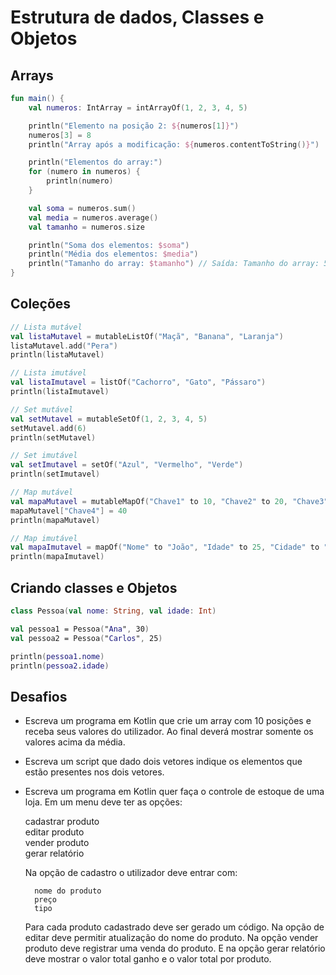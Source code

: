 # Estrutura de dados, Classes e Objetos

## Arrays

``` Kotlin
fun main() {
    val numeros: IntArray = intArrayOf(1, 2, 3, 4, 5)

    println("Elemento na posição 2: ${numeros[1]}")
    numeros[3] = 8
    println("Array após a modificação: ${numeros.contentToString()}") 

    println("Elementos do array:")
    for (numero in numeros) {
        println(numero)
    }

    val soma = numeros.sum()
    val media = numeros.average()
    val tamanho = numeros.size

    println("Soma dos elementos: $soma") 
    println("Média dos elementos: $media") 
    println("Tamanho do array: $tamanho") // Saída: Tamanho do array: 5
}

```

## Coleções

``` Kotlin
// Lista mutável
val listaMutavel = mutableListOf("Maçã", "Banana", "Laranja")
listaMutavel.add("Pera")
println(listaMutavel)

// Lista imutável
val listaImutavel = listOf("Cachorro", "Gato", "Pássaro")
println(listaImutavel)

// Set mutável
val setMutavel = mutableSetOf(1, 2, 3, 4, 5)
setMutavel.add(6)
println(setMutavel)

// Set imutável
val setImutavel = setOf("Azul", "Vermelho", "Verde")
println(setImutavel)

// Map mutável
val mapaMutavel = mutableMapOf("Chave1" to 10, "Chave2" to 20, "Chave3" to 30)
mapaMutavel["Chave4"] = 40
println(mapaMutavel)

// Map imutável
val mapaImutavel = mapOf("Nome" to "João", "Idade" to 25, "Cidade" to "São Paulo")
println(mapaImutavel)
```

## Criando classes e Objetos
``` Kotlin
class Pessoa(val nome: String, val idade: Int)

val pessoa1 = Pessoa("Ana", 30)
val pessoa2 = Pessoa("Carlos", 25)

println(pessoa1.nome)
println(pessoa2.idade)
```

## Desafios

* Escreva um programa em Kotlin que crie um array com 10 posições e receba seus valores do utilizador. Ao final deverá mostrar somente os valores acima da média.

* Escreva um script que dado dois vetores indique os elementos que estão presentes nos dois vetores.

* Escreva um programa em Kotlin quer faça o controle de estoque de uma loja. Em um menu deve ter as opções:

    cadastrar produto  
    editar produto  
    vender produto  
    gerar relatório

	Na opção de cadastro o utilizador deve entrar com:

    	nome do produto
    	preço
    	tipo

	Para cada produto cadastrado deve ser gerado um código.
	Na opção de editar deve permitir atualização do nome do produto.
	Na opção vender produto deve registrar uma venda do produto.
	E na opção gerar relatório deve mostrar o valor total ganho e o valor total por produto.